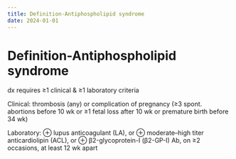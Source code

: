 ```yaml
---
title: Definition-Antiphospholipid syndrome
date: 2024-01-01
---
```

# Definition-Antiphospholipid syndrome

dx requires ≥1 clinical & ≥1 laboratory criteria

Clinical: thrombosis (any) or complication of pregnancy (≥3 spont. abortions before 10 wk or ≥1 fetal loss after 10 wk or premature birth before 34 wk)

Laboratory: ⊕ lupus anticoagulant (LA), or ⊕ moderate–high titer anticardiolipin (ACL), or ⊕ β2-glycoprotein-I (β2-GP-I) Ab, on ≥2 occasions, at least 12 wk apart
